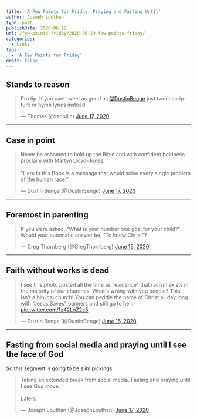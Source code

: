 ```yaml
---
title: 'A Few Points for Friday: Praying and Fasting Until'
author: Joseph Louthan
type: post
publishDate: 2020-06-19
url: /few-points-friday/2020-06-19-few-points-friday/
categories:
  - Links
tags:
  - 'A Few Points for Friday'
draft: false
---
```


## Stands to reason

<blockquote class="twitter-tweet"><p lang="en" dir="ltr">Pro tip. If you cant tweet as good as <a href="https://twitter.com/DustinBenge?ref_src=twsrc%5Etfw">@DustinBenge</a> just tweet scripture or hymn lyrics instead.</p>&mdash; Thomas (@tacollin) <a href="https://twitter.com/tacollin/status/1273088039208787968?ref_src=twsrc%5Etfw">June 17, 2020</a></blockquote> <script async src="https://platform.twitter.com/widgets.js" charset="utf-8"></script>

------

## Case in point

<blockquote class="twitter-tweet"><p lang="en" dir="ltr">Never be ashamed to hold up the Bible and with confident boldness proclaim with Martyn Lloyd-Jones:<br><br>“Here in this Book is a message that would solve every single problem of the human race.”</p>&mdash; Dustin Benge (@DustinBenge) <a href="https://twitter.com/DustinBenge/status/1273227698001915904?ref_src=twsrc%5Etfw">June 17, 2020</a></blockquote> <script async src="https://platform.twitter.com/widgets.js" charset="utf-8"></script>

------

## Foremost in parenting

<blockquote class="twitter-tweet"><p lang="en" dir="ltr">If you were asked, &quot;What is your number one goal for your child?&quot;<br>Would your automatic answer be, &quot;To know Christ&quot;?</p>&mdash; Greg Thornberg (@GregThornberg) <a href="https://twitter.com/GregThornberg/status/1273040337028575232?ref_src=twsrc%5Etfw">June 16, 2020</a></blockquote> <script async src="https://platform.twitter.com/widgets.js" charset="utf-8"></script>

------

## Faith without works is dead

<blockquote class="twitter-tweet"><p lang="en" dir="ltr">I see this photo posted all the time as &quot;evidence&quot; that racism exists in the majority of our churches. What&#39;s wrong with you people? This isn&#39;t a biblical church! You can peddle the name of Christ all day long with &quot;Jesus Saves&quot; banners and still go to hell. <a href="https://t.co/1z42LoZ2c5">pic.twitter.com/1z42LoZ2c5</a></p>&mdash; Dustin Benge (@DustinBenge) <a href="https://twitter.com/DustinBenge/status/1272912095806402567?ref_src=twsrc%5Etfw">June 16, 2020</a></blockquote> <script async src="https://platform.twitter.com/widgets.js" charset="utf-8"></script>

------

## Fasting from social media and praying until I see the face of God

So this segment is going to be slim pickings

<blockquote class="twitter-tweet"><p lang="en" dir="ltr">Taking an extended break from social media. Fasting and praying until I see God move. <br><br>Laters.</p>&mdash; Joseph Louthan (@JosephLouthan) <a href="https://twitter.com/JosephLouthan/status/1273265708315672578?ref_src=twsrc%5Etfw">June 17, 2020</a></blockquote> <script async src="https://platform.twitter.com/widgets.js" charset="utf-8"></script>

